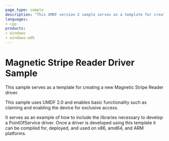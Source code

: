 ```yaml
---
page_type: sample
description: "This UMDF version 2 sample serves as a template for creating a new Magnetic Stripe Reader driver."
languages:
- cpp
products:
- windows
- windows-wdk
---
```


# Magnetic Stripe Reader Driver Sample

This sample serves as a template for creating a new Magnetic Stripe Reader driver.  

This sample uses UMDF 2.0 and enables basic functionality such as claiming and enabling the device for exclusive access.  

It serves as an example of how to include the libraries necessary to develop a PointOfService driver.  Once a driver is developed using this template it can be compiled for, deployed, and used on x86, amd64, and ARM platforms.
